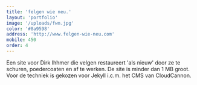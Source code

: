 ```yaml
---
title: 'felgen wie neu.'
layout: 'portfolio'
image: '/uploads/fwn.jpg'
color: '#8a9598'
address: 'http://www.felgen-wie-neu.com'
mobile: 450
order: 4
---
```


Een site voor Dirk Ihhmer die velgen restaureert 'als nieuw' door ze te schuren, poedercoaten en af te werken. De site is minder dan 1 MB groot. Voor de techniek is gekozen voor Jekyll i.c.m. het CMS van CloudCannon.
